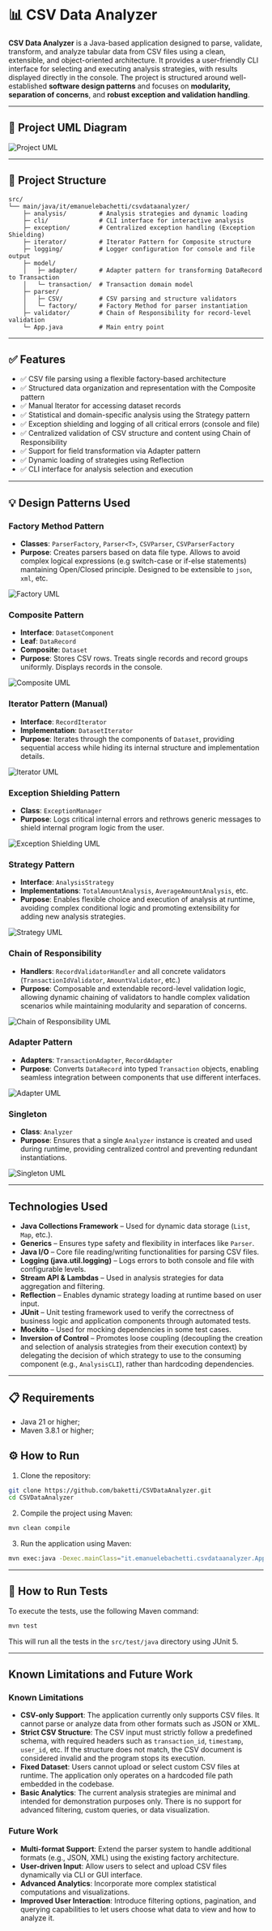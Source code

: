 # 📊 CSV Data Analyzer

**CSV Data Analyzer** is a Java-based application designed to parse, validate, transform, and analyze tabular data from CSV files using a clean, extensible, and object-oriented architecture. It provides a user-friendly CLI interface for selecting and executing analysis strategies, with results displayed directly in the console.
The project is structured around well-established **software design patterns** and focuses on **modularity, separation of concerns**, and **robust exception and validation handling**.

---

## 📐 Project UML Diagram
![Project UML](./UMLDiagrams/ProjectUML.png)

---

## 📁 Project Structure

```plaintext
src/
└── main/java/it/emanuelebachetti/csvdataanalyzer/
    ├─ analysis/         # Analysis strategies and dynamic loading
    ├─ cli/              # CLI interface for interactive analysis
    ├─ exception/        # Centralized exception handling (Exception Shielding)
    ├─ iterator/         # Iterator Pattern for Composite structure
    ├─ logging/          # Logger configuration for console and file output
    ├─ model/
    │   ├─ adapter/      # Adapter pattern for transforming DataRecord to Transaction
    │   └─ transaction/  # Transaction domain model
    ├─ parser/
    │   ├─ CSV/          # CSV parsing and structure validators
    │   └─ factory/      # Factory Method for parser instantiation
    ├─ validator/        # Chain of Responsibility for record-level validation
    └─ App.java          # Main entry point
```

---

## ✅ Features

- ✅ CSV file parsing using a flexible factory-based architecture
- ✅ Structured data organization and representation with the Composite pattern
- ✅ Manual Iterator for accessing dataset records
- ✅ Statistical and domain-specific analysis using the Strategy pattern
- ✅ Exception shielding and logging of all critical errors (console and file)
- ✅ Centralized validation of CSV structure and content using Chain of Responsibility
- ✅ Support for field transformation via Adapter pattern
- ✅ Dynamic loading of strategies using Reflection
- ✅ CLI interface for analysis selection and execution

---

## 💡 Design Patterns Used

### Factory Method Pattern
- **Classes**: `ParserFactory`, `Parser<T>`, `CSVParser`, `CSVParserFactory`
- **Purpose**: Creates parsers based on data file type. Allows to avoid complex logical expressions (e.g switch-case or if-else statements) mantaining Open/Closed principle. Designed to be extensible to `json`, `xml`, etc.

![Factory UML](./UMLDiagrams/Factory.png)

### Composite Pattern
- **Interface**: `DatasetComponent`
- **Leaf**: `DataRecord`
- **Composite**: `Dataset`
- **Purpose**: Stores CSV rows. Treats single records and record groups uniformly. Displays records in the console.

![Composite UML](./UMLDiagrams/Composite.png)

### Iterator Pattern (Manual)
- **Interface**: `RecordIterator`
- **Implementation**: `DatasetIterator`
- **Purpose**: Iterates through the components of `Dataset`, providing sequential access while hiding its internal structure and implementation details.

![Iterator UML](./UMLDiagrams/Iterator.png)

### Exception Shielding Pattern
- **Class**: `ExceptionManager`
- **Purpose**: Logs critical internal errors and rethrows generic messages to shield internal program logic from the user.

![Exception Shielding UML](./UMLDiagrams/ExceptionShielding.png)

### Strategy Pattern
- **Interface**: `AnalysisStrategy`
- **Implementations**: `TotalAmountAnalysis`, `AverageAmountAnalysis`, etc.
- **Purpose**: Enables flexible choice and execution of analysis at runtime, avoiding complex conditional logic and promoting extensibility for adding new analysis strategies.

![Strategy UML](./UMLDiagrams/Strategy.png)

### Chain of Responsibility
- **Handlers**: `RecordValidatorHandler` and all concrete validators (`TransactionIdValidator`, `AmountValidator`, etc.)
- **Purpose**: Composable and extendable record-level validation logic, allowing dynamic chaining of validators to handle complex validation scenarios while maintaining modularity and separation of concerns.

![Chain of Responsibility UML](./UMLDiagrams/ChainOfResponsibility.png)

### Adapter Pattern
- **Adapters**: `TransactionAdapter`, `RecordAdapter`
- **Purpose**: Converts `DataRecord` into typed `Transaction` objects, enabling seamless integration between components that use different interfaces.

![Adapter UML](./UMLDiagrams/Adapter.png)

### Singleton
- **Class**: `Analyzer`
- **Purpose**: Ensures that a single `Analyzer` instance is created and used during runtime, providing centralized control and preventing redundant instantiations.

![Singleton UML](./UMLDiagrams/Singleton.png)

--- 

## Technologies Used

- **Java Collections Framework** – Used for dynamic data storage (`List`, `Map`, etc.).
- **Generics** – Ensures type safety and flexibility in interfaces like `Parser`<T>.
- **Java I/O** – Core file reading/writing functionalities for parsing CSV files.
- **Logging (java.util.logging)** – Logs errors to both console and file with configurable levels.
- **Stream API & Lambdas** – Used in analysis strategies for data aggregation and filtering.
- **Reflection** – Enables dynamic strategy loading at runtime based on user input.
- **JUnit** – Unit testing framework used to verify the correctness of business logic and application components through automated tests.
- **Mockito** – Used for mocking dependencies in some test cases.
- **Inversion of Control** – Promotes loose coupling (decoupling the creation and selection of analysis strategies from their execution context) by delegating the decision of which strategy to use to the consuming component (e.g., `AnalysisCLI`), rather than hardcoding dependencies.

---

## 📋 Requirements

- Java 21 or higher;
- Maven 3.8.1 or higher;

## ⚙️ How to Run

1. Clone the repository:

```bash
git clone https://github.com/baketti/CSVDataAnalyzer.git 
cd CSVDataAnalyzer
```

2. Compile the project using Maven:
```bash 
mvn clean compile
```

3. Run the application using Maven:
```bash 
mvn exec:java -Dexec.mainClass="it.emanuelebachetti.csvdataanalyzer.App"
```

---

## 🧪 How to Run Tests

To execute the tests, use the following Maven command:
```bash 
mvn test
```
This will run all the tests in the `src/test/java` directory using JUnit 5.

---

## Known Limitations and Future Work

### Known Limitations

- **CSV-only Support**: The application currently only supports CSV files. It cannot parse or analyze data from other formats such as JSON or XML.
- **Strict CSV Structure**: The CSV input must strictly follow a predefined schema, with required headers such as `transaction_id`, `timestamp`, `user_id`, etc. If the structure does not match, the CSV document is considered invalid and the program stops its execution.
- **Fixed Dataset**: Users cannot upload or select custom CSV files at runtime. The application only operates on a hardcoded file path embedded in the codebase.
- **Basic Analytics**: The current analysis strategies are minimal and intended for demonstration purposes only. There is no support for advanced filtering, custom queries, or data visualization.

### Future Work

- **Multi-format Support**: Extend the parser system to handle additional formats (e.g., JSON, XML) using the existing factory architecture.
- **User-driven Input**: Allow users to select and upload CSV files dynamically via CLI or GUI interface.
- **Advanced Analytics**: Incorporate more complex statistical computations and visualizations.
- **Improved User Interaction**: Introduce filtering options, pagination, and querying capabilities to let users choose what data to view and how to analyze it.
